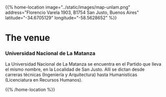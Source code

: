 ---
---

{{% home-location
    image="../static/images/map-unlam.png"
    address="Florencio Varela 1903, B1754 San Justo, Buenos Aires"
    latitude="-34.6705129"
    longitude="-58.5628652" %}}

# The venue

### Universidad Nacional de La Matanza

La Universidad Nacional de La Matanza se encuentra en el Partido que lleva el mismo nombre, en la Localidad de San Justo.
Allí se dictan desde carreras técnicas (Ingeniería y Arquitectura) hasta Humanisticas (Licenciatura en Recursos Humanos).

{{% /home-location %}}
